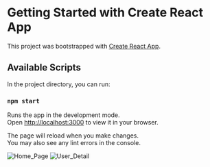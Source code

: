 # Getting Started with Create React App

This project was bootstrapped with [Create React App](https://github.com/facebook/create-react-app).

## Available Scripts

In the project directory, you can run:

### `npm start`

Runs the app in the development mode.\
Open [http://localhost:3000](http://localhost:3000) to view it in your browser.

The page will reload when you make changes.\
You may also see any lint errors in the console.




![Home_Page](https://github.com/naol06/firebasecrud/assets/118481867/0bae8224-0e8b-4100-9acc-48f94050303e)
![User_Detail](https://github.com/naol06/firebasecrud/assets/118481867/7346db15-2a23-43f6-a08e-619745a9c383)
